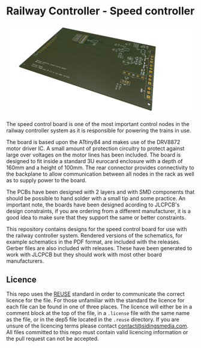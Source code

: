 <!--
SPDX-FileCopyrightText: 2022 Sidings Media <contact@sidingsmedia.com>
SPDX-License-Identifier: CC-BY-SA-4.0
-->

# Railway Controller - Speed controller

![Render of speed control board](./assets/board-2.png)

The speed control board is one of the most important control nodes in the
railway controller system as it is responsible for powering the trains in use.

The board is based upon the ATtiny84 and makes use of the DRV8872 motor driver
IC. A small amount of protection circuitry to protect against large over
voltages on the motor lines has been included. The board is designed to fit
inside a standard 3U eurocard enclosure with a depth of 160mm and a height of
100mm. The rear connector provides connectivity to the backplane to allow
communication between all nodes in the rack as well as to supply power to the
board.

The PCBs have been designed with 2 layers and with SMD components that should be
possible to hand solder with a small tip and some practice. An important note,
the boards have been designed acording to JLCPCB's design constraints, if you
are ordering from a different manufacturer, it is a good idea to make sure that
they support the same or better constraints.

This repository contains designs for the speed control board for
use with the railway controller system. Rendered versions of the schematics, for
example schematics in the PDF format, are included with the releases. Gerber
files are also included with releases. These have been generated to work with
JLCPCB but they should work with most other board manufacturers. 

## Licence
This repo uses the [REUSE](https://reuse.software) standard in order to
communicate the correct licence for the file. For those unfamiliar with
the standard the licence for each file can be found in one of three
places. The licence will either be in a comment block at the top of the
file, in a `.license` file with the same name as the file, or in the
dep5 file located in the `.reuse` directory. If you are unsure of the
licencing terms please contact
[contact@sidingsmedia.com](mailto:contact@sidingsmedia.com?subject=Railway%20Controller%20Licence).
All files committed to this repo must contain valid licencing
information or the pull request can not be accepted.
